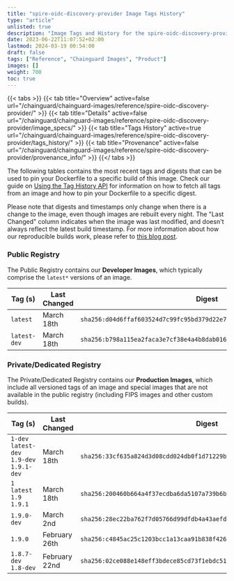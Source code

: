 ```yaml
---
title: "spire-oidc-discovery-provider Image Tags History"
type: "article"
unlisted: true
description: "Image Tags and History for the spire-oidc-discovery-provider Chainguard Image"
date: 2023-06-22T11:07:52+02:00
lastmod: 2024-03-19 00:54:00
draft: false
tags: ["Reference", "Chainguard Images", "Product"]
images: []
weight: 700
toc: true
---
```


{{< tabs >}}
{{< tab title="Overview" active=false url="/chainguard/chainguard-images/reference/spire-oidc-discovery-provider/" >}}
{{< tab title="Details" active=false url="/chainguard/chainguard-images/reference/spire-oidc-discovery-provider/image_specs/" >}}
{{< tab title="Tags History" active=true url="/chainguard/chainguard-images/reference/spire-oidc-discovery-provider/tags_history/" >}}
{{< tab title="Provenance" active=false url="/chainguard/chainguard-images/reference/spire-oidc-discovery-provider/provenance_info/" >}}
{{</ tabs >}}

The following tables contains the most recent tags and digests that can be used to pin your Dockerfile to a specific build of this image. Check our guide on [Using the Tag History API](/chainguard/chainguard-images/using-the-tag-history-api/) for information on how to fetch all tags from an image and how to pin your Dockerfile to a specific digest.

Please note that digests and timestamps only change when there is a change to the image, even though images are rebuilt every night. The "Last Changed" column indicates when the image was last modified, and doesn't always reflect the latest build timestamp. For more information about how our reproducible builds work, please refer to [this blog post](https://www.chainguard.dev/unchained/reproducing-chainguards-reproducible-image-builds).

### Public Registry
The Public Registry contains our **Developer Images**, which typically comprise the `latest*` versions of an image.

| Tag (s)       | Last Changed | Digest                                                                    |
|---------------|--------------|---------------------------------------------------------------------------|
|  `latest`     | March 18th   | `sha256:d04d6ffaf603524d7c99fc95bd379d22e7b8a0581ff6b7ba56cfa976f3a56d52` |
|  `latest-dev` | March 18th   | `sha256:b798a115ea2faca3e7cf38e4a4b8dab016f33fd4a28a8d8514c69cff1fcd7600` |


### Private/Dedicated Registry
The Private/Dedicated Registry contains our **Production Images**, which include all versioned tags of an image and special images that are not available in the public registry (including FIPS images and other custom builds).

| Tag (s)                                     | Last Changed  | Digest                                                                    |
|---------------------------------------------|---------------|---------------------------------------------------------------------------|
|  `1-dev` `latest-dev` `1.9-dev` `1.9.1-dev` | March 18th    | `sha256:33cf635a824d3d08cdd024db0f1d71229bab85dc8d48f561b5378b5095f28c01` |
|  `1` `latest` `1.9` `1.9.1`                 | March 18th    | `sha256:200460b664a4f37ecdba6da5107a739b6b540bda5a8859dd834912f8aba81ad7` |
|  `1.9.0-dev`                                | March 2nd     | `sha256:28ec22ba762f7d05766d99dfdb4a43aefd847f21b2b66e1db298fbb356420f7c` |
|  `1.9.0`                                    | February 26th | `sha256:c4845ac25c1203bcc1a13caa91b838f426c970528740f7628eaf931288a500a1` |
|  `1.8.7-dev` `1.8-dev`                      | February 22nd | `sha256:02ce088e148eff3bdece85cd73f1ebdc514830c26d1e75da8ef56780f09c3bf3` |

